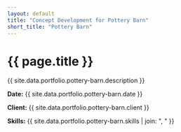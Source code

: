 ```yaml
---
layout: default
title: "Concept Development for Pottery Barn"
short_title: "Pottery Barn"
---
```


<div class="portfolio-subpage-content">
  <h1 class="portfolio-subpage-title">{{ page.title }}</h1>

  <p>{{ site.data.portfolio.pottery-barn.description }}</p>

  <div class="project-meta">
    <p><strong>Date:</strong> {{ site.data.portfolio.pottery-barn.date }}</p>
    <p><strong>Client:</strong> {{ site.data.portfolio.pottery-barn.client }}</p>
    <p><strong>Skills:</strong> {{ site.data.portfolio.pottery-barn.skills | join: ", " }}</p>
  </div>
</div>
